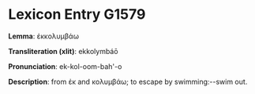 # Lexicon Entry G1579

**Lemma**: ἐκκολυμβάω

**Transliteration (xlit)**: ekkolymbáō

**Pronunciation**: ek-kol-oom-bah'-o

**Description**:
from ἐκ and κολυμβάω; to escape by swimming:--swim out.
